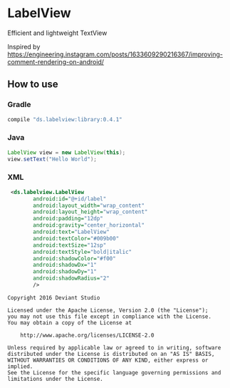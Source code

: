 # LabelView
Efficient and lightweight TextView

Inspired by https://engineering.instagram.com/posts/1633609290216367/improving-comment-rendering-on-android/


## How to use

### Gradle
```groovy
compile "ds.labelview:library:0.4.1"
```

### Java
```java
LabelView view = new LabelView(this);
view.setText("Hello World");
```

### XML
```xml
 <ds.labelview.LabelView
        android:id="@+id/label"
        android:layout_width="wrap_content"
        android:layout_height="wrap_content"
        android:padding="12dp"
        android:gravity="center_horizontal"
        android:text="LabelView"
        android:textColor="#009b00"
        android:textSize="12sp"
        android:textStyle="bold|italic"
        android:shadowColor="#f00"
        android:shadowDx="1"
        android:shadowDy="1"
        android:shadowRadius="2"
        />
```

```
Copyright 2016 Deviant Studio

Licensed under the Apache License, Version 2.0 (the "License");
you may not use this file except in compliance with the License.
You may obtain a copy of the License at

    http://www.apache.org/licenses/LICENSE-2.0

Unless required by applicable law or agreed to in writing, software
distributed under the License is distributed on an "AS IS" BASIS,
WITHOUT WARRANTIES OR CONDITIONS OF ANY KIND, either express or implied.
See the License for the specific language governing permissions and
limitations under the License.
```
